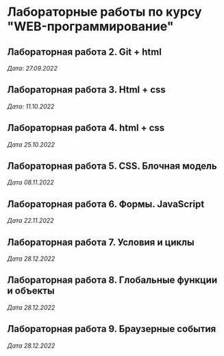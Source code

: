 # Лабораторные работы по курсу "WEB-программирование"

## Лабораторная работа 2. Git + html

*Дата: 27.09.2022*

## Лабораторная работа 3. Html + css

*Дата: 11.10.2022*

## Лабораторная работа 4. html + css

*Дата 25.10.2022*

## Лабораторная работа 5. CSS. Блочная модель

*Дата 08.11.2022*

## Лабораторная работа 6. Формы. JavaScript

*Дата 22.11.2022*

## Лабораторная работа 7. Условия и циклы

*Дата 28.12.2022*

## Лабораторная работа 8. Глобальные функции и объекты

*Дата 28.12.2022*

## Лабораторная работа 9. Браузерные события

*Дата 28.12.2022*
